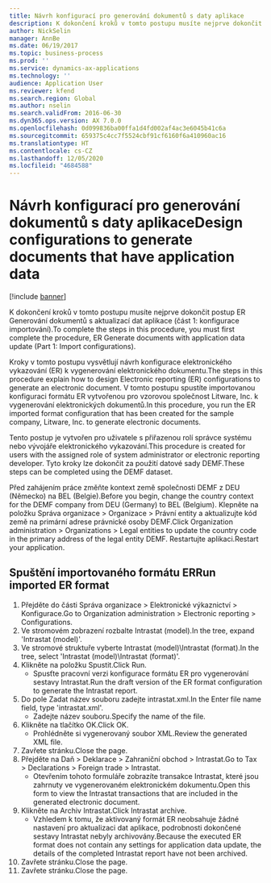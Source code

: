 ```yaml
---
title: Návrh konfigurací pro generování dokumentů s daty aplikace
description: K dokončení kroků v tomto postupu musíte nejprve dokončit postup ER Generování dokumentů s aktualizací dat aplikace (část 1 - konfigurace importování).
author: NickSelin
manager: AnnBe
ms.date: 06/19/2017
ms.topic: business-process
ms.prod: ''
ms.service: dynamics-ax-applications
ms.technology: ''
audience: Application User
ms.reviewer: kfend
ms.search.region: Global
ms.author: nselin
ms.search.validFrom: 2016-06-30
ms.dyn365.ops.version: AX 7.0.0
ms.openlocfilehash: 0d099836ba00ffa1d4fd002af4ac3e6045b41c6a
ms.sourcegitcommit: 659375c4cc7f5524cbf91cf6160f6a410960ac16
ms.translationtype: HT
ms.contentlocale: cs-CZ
ms.lasthandoff: 12/05/2020
ms.locfileid: "4684588"
---
```

# <a name="design-configurations-to-generate-documents-that-have-application-data"></a><span data-ttu-id="18a37-103">Návrh konfigurací pro generování dokumentů s daty aplikace</span><span class="sxs-lookup"><span data-stu-id="18a37-103">Design configurations to generate documents that have application data</span></span>

[!include [banner](../../includes/banner.md)]

<span data-ttu-id="18a37-104">K dokončení kroků v tomto postupu musíte nejprve dokončit postup ER Generování dokumentů s aktualizací dat aplikace (část 1: konfigurace importování).</span><span class="sxs-lookup"><span data-stu-id="18a37-104">To complete the steps in this procedure, you must first complete the procedure, ER Generate documents with application data update (Part 1: Import configurations).</span></span>



<span data-ttu-id="18a37-105">Kroky v tomto postupu vysvětlují návrh konfigurace elektronického vykazování (ER) k vygenerování elektronického dokumentu.</span><span class="sxs-lookup"><span data-stu-id="18a37-105">The steps in this procedure explain how to design Electronic reporting (ER) configurations to generate an electronic document.</span></span> <span data-ttu-id="18a37-106">V tomto postupu spustíte importovanou konfiguraci formátu ER vytvořenou pro vzorovou společnost Litware, Inc. k vygenerování elektronických dokumentů.</span><span class="sxs-lookup"><span data-stu-id="18a37-106">In this procedure, you run the ER imported format configuration that has been created for the sample company, Litware, Inc. to generate electronic documents.</span></span>



<span data-ttu-id="18a37-107">Tento postup je vytvořen pro uživatele s přiřazenou rolí správce systému nebo vývojáře elektronického vykazování.</span><span class="sxs-lookup"><span data-stu-id="18a37-107">This procedure is created for users with the assigned role of system administrator or electronic reporting developer.</span></span> <span data-ttu-id="18a37-108">Tyto kroky lze dokončit za použití datové sady DEMF.</span><span class="sxs-lookup"><span data-stu-id="18a37-108">These steps can be completed using the DEMF dataset.</span></span> 



<span data-ttu-id="18a37-109">Před zahájením práce změňte kontext země společnosti DEMF z DEU (Německo) na BEL (Belgie).</span><span class="sxs-lookup"><span data-stu-id="18a37-109">Before you begin, change the country context for the DEMF company from DEU (Germany) to BEL (Belgium).</span></span> <span data-ttu-id="18a37-110">Klepněte na položku Správa organizace > Organizace > Právní entity a aktualizujte kód země na primární adrese právnické osoby DEMF.</span><span class="sxs-lookup"><span data-stu-id="18a37-110">Click Organization administration > Organizations > Legal entities to update the country code in the primary address of the legal entity DEMF.</span></span> <span data-ttu-id="18a37-111">Restartujte aplikaci.</span><span class="sxs-lookup"><span data-stu-id="18a37-111">Restart your application.</span></span>


## <a name="run-imported-er-format"></a><span data-ttu-id="18a37-112">Spuštění importovaného formátu ER</span><span class="sxs-lookup"><span data-stu-id="18a37-112">Run imported ER format</span></span>
1. <span data-ttu-id="18a37-113">Přejděte do části Správa organizace > Elektronické výkaznictví > Konfigurace.</span><span class="sxs-lookup"><span data-stu-id="18a37-113">Go to Organization administration > Electronic reporting > Configurations.</span></span>
2. <span data-ttu-id="18a37-114">Ve stromovém zobrazení rozbalte Intrastat (model).</span><span class="sxs-lookup"><span data-stu-id="18a37-114">In the tree, expand 'Intrastat (model)'.</span></span>
3. <span data-ttu-id="18a37-115">Ve stromové struktuře vyberte Intrastat (model)\Intrastat (format).</span><span class="sxs-lookup"><span data-stu-id="18a37-115">In the tree, select 'Intrastat (model)\Intrastat (format)'.</span></span>
4. <span data-ttu-id="18a37-116">Klikněte na položku Spustit.</span><span class="sxs-lookup"><span data-stu-id="18a37-116">Click Run.</span></span>
    * <span data-ttu-id="18a37-117">Spusťte pracovní verzi konfigurace formátu ER pro vygenerování sestavy Intrastat.</span><span class="sxs-lookup"><span data-stu-id="18a37-117">Run the draft version of the ER format configuration to generate the Intrastat report.</span></span>  
5. <span data-ttu-id="18a37-118">Do pole Zadat název souboru zadejte intrastat.xml.</span><span class="sxs-lookup"><span data-stu-id="18a37-118">In the Enter file name field, type 'intrastat.xml'.</span></span>
    * <span data-ttu-id="18a37-119">Zadejte název souboru.</span><span class="sxs-lookup"><span data-stu-id="18a37-119">Specify the name of the file.</span></span>  
6. <span data-ttu-id="18a37-120">Klikněte na tlačítko OK.</span><span class="sxs-lookup"><span data-stu-id="18a37-120">Click OK.</span></span>
    * <span data-ttu-id="18a37-121">Prohlédněte si vygenerovaný soubor XML.</span><span class="sxs-lookup"><span data-stu-id="18a37-121">Review the generated XML file.</span></span>  
7. <span data-ttu-id="18a37-122">Zavřete stránku.</span><span class="sxs-lookup"><span data-stu-id="18a37-122">Close the page.</span></span>
8. <span data-ttu-id="18a37-123">Přejděte na Daň > Deklarace > Zahraniční obchod > Intrastat.</span><span class="sxs-lookup"><span data-stu-id="18a37-123">Go to Tax > Declarations > Foreign trade > Intrastat.</span></span>
    * <span data-ttu-id="18a37-124">Otevřením tohoto formuláře zobrazíte transakce Intrastat, které jsou zahrnuty ve vygenerovaném elektronickém dokumentu.</span><span class="sxs-lookup"><span data-stu-id="18a37-124">Open this form to view the Intrastat transactions that are included in the generated electronic document.</span></span>  
9. <span data-ttu-id="18a37-125">Klikněte na Archiv Intrastat.</span><span class="sxs-lookup"><span data-stu-id="18a37-125">Click Intrastat archive.</span></span>
    * <span data-ttu-id="18a37-126">Vzhledem k tomu, že aktivovaný formát ER neobsahuje žádné nastavení pro aktualizaci dat aplikace, podrobnosti dokončené sestavy Intrastat nebyly archivovány.</span><span class="sxs-lookup"><span data-stu-id="18a37-126">Because the executed ER format does not contain any settings for application data update, the details of the completed Intrastat report have not been archived.</span></span>  
10. <span data-ttu-id="18a37-127">Zavřete stránku.</span><span class="sxs-lookup"><span data-stu-id="18a37-127">Close the page.</span></span>
11. <span data-ttu-id="18a37-128">Zavřete stránku.</span><span class="sxs-lookup"><span data-stu-id="18a37-128">Close the page.</span></span>

